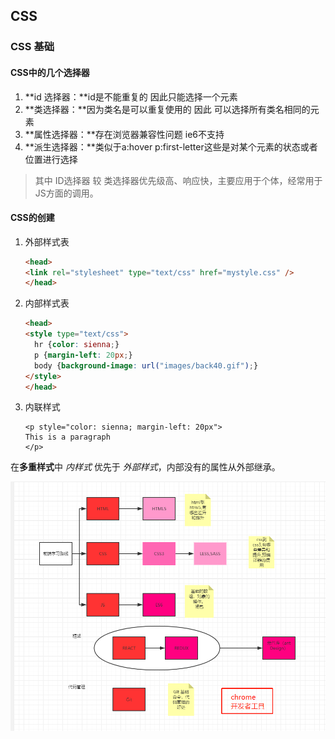 ## CSS

### CSS 基础

#### CSS中的几个选择器

1. **id 选择器：**id是不能重复的 因此只能选择一个元素
2. **类选择器：**因为类名是可以重复使用的 因此 可以选择所有类名相同的元素
3. **属性选择器：**存在浏览器兼容性问题 ie6不支持
4. **派生选择器：**类似于a:hover p:first-letter这些是对某个元素的状态或者位置进行选择

> 其中 ID选择器 较 类选择器优先级高、响应快，主要应用于个体，经常用于JS方面的调用。

#### CSS的创建

1. 外部样式表

   ```html
   <head>
   <link rel="stylesheet" type="text/css" href="mystyle.css" />
   </head>
   ```

2. 内部样式表

   ```html
   <head>
   <style type="text/css">
     hr {color: sienna;}
     p {margin-left: 20px;}
     body {background-image: url("images/back40.gif");}
   </style>
   </head>
   ```

3. 内联样式

   ```
   <p style="color: sienna; margin-left: 20px">
   This is a paragraph
   </p>
   ```

在**多重样式**中 *内样式*  优先于 *外部样式*，内部没有的属性从外部继承。

<img src="res/web学习路线.png" alt="web学习路线" style="zoom:80%;" />

